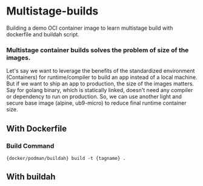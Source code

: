 # Multistage-builds

Building a demo OCI container image to learn multistage build with dockerfile and buildah script.
### Multistage container builds solves the problem of size of the images.  
Let's say we want to leverage the benefits of the standardized environment (Containers) for runtime/compiler to build an app instead of a local machine. But if we want to ship an app to production, the size of the images matters. Say for golang binary, which is statically linked, doesn't need any compiler or dependency to run on production. So, we can use another light and secure base image (alpine, ub9-micro) to reduce final runtime container size.

## With Dockerfile
### Build Command
```podman
{docker/podman/buildah} build -t {tagname} .
```
## With buildah

